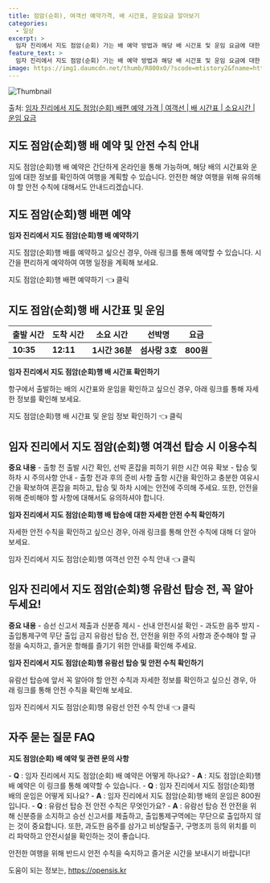 ```yaml
---
title: 점암(순회), 여객선 예약가격, 배 시간표, 운임요금 알아보기
categories:
  - 일상
excerpt: >
  임자 진리에서 지도 점암(순회) 가는 배 예약 방법과 해당 배 시간표 및 운임 요금에 대한 가격 정보를 안내 드리겠습니다. 안전하고 재밋는 지도 점암(순회)행 여행을 위해 아래 정보 참고하시기 바랍니다. 지도 점암(순회)행 배편 예약하기 👈 클릭임자 진리에서 지도 점암(순회)행 배 시간표출발 시간도착 시간소요 시간선박명요금10:3512:111시간 36분섬사랑 3호800원지도 점암(순회)행 배편 예약하기 👈 클릭임자 진리에서 지도 점암(순회)행 여객선 탑승 시 이용수칙해양 여행을 즐기는 고객들을 위한 안전 수칙과 유의할 점 제시 중요 내용 출항 전 출항시간 확인, 선박 혼잡을 피하기 위한 시간 여유 확보, 탑승 및 하차 시 주의사항 안내출항 전과 후의 준비 사항출항 시간을 확인하고 혼잡을 피하기 위해 미리..
feature_text: >
  임자 진리에서 지도 점암(순회) 가는 배 예약 방법과 해당 배 시간표 및 운임 요금에 대한 가격 정보를 안내 드리겠습니다. 안전하고 재밋는 지도 점암(순회)행 여행을 위해 아래 정보 참고하시기 바랍니다. 지도 점암(순회)행 배편 예약하기 👈 클릭임자 진리에서 지도 점암(순회)행 배 시간표출발 시간도착 시간소요 시간선박명요금10:3512:111시간 36분섬사랑 3호800원지도 점암(순회)행 배편 예약하기 👈 클릭임자 진리에서 지도 점암(순회)행 여객선 탑승 시 이용수칙해양 여행을 즐기는 고객들을 위한 안전 수칙과 유의할 점 제시 중요 내용 출항 전 출항시간 확인, 선박 혼잡을 피하기 위한 시간 여유 확보, 탑승 및 하차 시 주의사항 안내출항 전과 후의 준비 사항출항 시간을 확인하고 혼잡을 피하기 위해 미리..
image: https://img1.daumcdn.net/thumb/R800x0/?scode=mtistory2&fname=https%3A%2F%2Fblog.kakaocdn.net%2Fdn%2Fbg6QJr%2FbtsHDzliSD1%2FrcHsl0uKHAlbP59KAdiZw1%2Fimg.webp
---
```


![Thumbnail](https://img1.daumcdn.net/thumb/R800x0/?scode=mtistory2&fname=https%3A%2F%2Fblog.kakaocdn.net%2Fdn%2Fbg6QJr%2FbtsHDzliSD1%2FrcHsl0uKHAlbP59KAdiZw1%2Fimg.webp)

<p>출처: <a href="https://opensis.kr/entry/%EC%9E%84%EC%9E%90-%EC%A7%84%EB%A6%AC%EC%97%90%EC%84%9C-%EC%A7%80%EB%8F%84-%EC%A0%90%EC%95%94%EC%88%9C%ED%9A%8C-%EB%B0%B0%ED%8E%B8-%EC%98%88%EC%95%BD-%EA%B0%80%EA%B2%A9-%EC%97%AC%EA%B0%9D%EC%84%A0-%EB%B0%B0-%EC%8B%9C%EA%B0%84%ED%91%9C-%EC%86%8C%EC%9A%94%EC%8B%9C%EA%B0%84-%EC%9A%B4%EC%9E%84-%EC%9A%94%EA%B8%88" rel="dofollow">임자 진리에서 지도 점암(순회) 배편 예약 가격 | 여객선 | 배 시간표 | 소요시간 | 운임 요금</a> </p>

## 지도 점암(순회)행 배 예약 및 안전 수칙 안내



지도 점암(순회)행 배 예약은 간단하게 온라인을 통해 가능하며, 해당 배의 시간표와 운임에 대한 정보를 확인하여 여행을 계획할 수 있습니다.
안전한 해양 여행을 위해 유의해야 할 안전 수칙에 대해서도 안내드리겠습니다.



## 지도 점암(순회)행 배편 예약

**임자 진리에서 지도 점암(순회)행 배 예약하기**

지도 점암(순회)행 배를 예약하고 싶으신 경우, 아래 링크를 통해 예약할 수 있습니다. 시간을 편리하게 예약하여 여행 일정을 계획해 보세요.

지도 점암(순회)행 배편 예약하기 👈 클릭



## 지도 점암(순회)행 배 시간표 및 운임

출발 시간 | 도착 시간 | 소요 시간 | 선박명 | 요금  
---|---|---|---|---  
**10:35** | **12:11** | **1시간 36분** | **섬사랑 3호** | **800원**  
  
**임자 진리에서 지도 점암(순회)행 배 시간표 확인하기**

항구에서 출발하는 배의 시간표와 운임을 확인하고 싶으신 경우, 아래 링크를 통해 자세한 정보를 확인해 보세요.

지도 점암(순회)행 배 시간표 및 운임 정보 확인하기 👈 클릭



## 임자 진리에서 지도 점암(순회)행 여객선 탑승 시 이용수칙

**중요 내용** \- 출항 전 출발 시간 확인, 선박 혼잡을 피하기 위한 시간 여유 확보 \- 탑승 및 하차 시 주의사항 안내 \- 출항
전과 후의 준비 사항 출항 시간을 확인하고 충분한 여유시간을 확보하여 혼잡을 피하고, 탑승 및 하차 시에는 안전에 주의해 주세요. 또한,
안전을 위해 준비해야 할 사항에 대해서도 유의하셔야 합니다.

**임자 진리에서 지도 점암(순회)행 배 탑승에 대한 자세한 안전 수칙 확인하기**

자세한 안전 수칙을 확인하고 싶으신 경우, 아래 링크를 통해 안전 수칙에 대해 더 알아보세요.

임자 진리에서 지도 점암(순회)행 여객선 안전 수칙 안내 👈 클릭



## 임자 진리에서 지도 점암(순회)행 유람선 탑승 전, 꼭 알아두세요!

**중요 내용** \- 승선 신고서 제출과 신분증 제시 \- 선내 안전시설 확인 \- 과도한 음주 방지 \- 출입통제구역 무단 출입 금지
유람선 탑승 전, 안전을 위한 주의 사항과 준수해야 할 규정을 숙지하고, 즐거운 항해를 즐기기 위한 안내를 확인해 주세요.

**임자 진리에서 지도 점암(순회)행 유람선 탑승 및 안전 수칙 확인하기**

유람선 탑승에 앞서 꼭 알아야 할 안전 수칙과 자세한 정보를 확인하고 싶으신 경우, 아래 링크를 통해 안전 수칙을 확인해 보세요.

임자 진리에서 지도 점암(순회)행 유람선 안전 수칙 안내 👈 클릭



## 자주 묻는 질문 FAQ

**지도 점암(순회) 배 예약 및 관련 문의 사항**

\- **Q** : 임자 진리에서 지도 점암(순회) 배 예약은 어떻게 하나요? \- **A** : 지도 점암(순회)행 배 예약은 이 링크를
통해 예약할 수 있습니다. \- **Q** : 임자 진리에서 지도 점암(순회)행 배의 운임은 어떻게 되나요? \- **A** : 임자
진리에서 지도 점암(순회)행 배의 운임은 800원입니다. \- **Q** : 유람선 탑승 전 안전 수칙은 무엇인가요? \- **A** :
유람선 탑승 전 안전을 위해 신분증을 소지하고 승선 신고서를 제출하고, 출입통제구역에는 무단으로 출입하지 않는 것이 중요합니다. 또한,
과도한 음주를 삼가고 비상탈출구, 구명조끼 등의 위치를 미리 파악하고 안전시설을 확인하는 것이 좋습니다.



안전한 여행을 위해 반드시 안전 수칙을 숙지하고 즐거운 시간을 보내시기 바랍니다!

 

도움이 되는 정보는, <a href="https://opensis.kr" rel="dofollow">https://opensis.kr</a>


